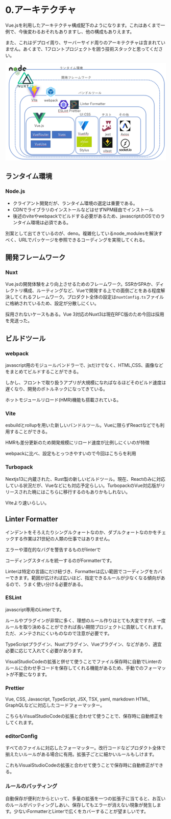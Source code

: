 # 0.アーキテクチャ

Vue.jsを利用したアーキテクチャ構成配下のようになります。これはあくまで一例で、今後変わるおそれもありますし、他の構成もありえます。

また、これはデプロイ周り、サーバーサイド周りのアーキテクチャは含まれていません。あくまで、1フロントプロジェクトを囲う技術スタックと思ってください。

![アーキテクチャ構成図](./%E3%82%A2%E3%83%BC%E3%82%AD%E3%83%86%E3%82%AF%E3%83%81%E3%83%A3.png)

## ランタイム環境

### Node.js

- クライアント開発だが、ランタイム環境の選定は重要である。
- CDNでライブラリのインストールなどはせずNPM経由でインストール
- 後述のviteやwebpackでビルドする必要があるため、javascriptのOSでのランタイム環境は必須である。

別案として出てきているのが、deno。複雑化しているnode_modulesを解決すべく、URLでパッケージを参照できるコーディングを実現してくれる。

## 開発フレームワーク

### Nuxt

Vue.jsの開発体験をより向上させるためのフレームワーク。SSRかSPAか、ディレクトリ構成、ルーティングなど、Vueで開発する上での面倒ごとをある程度解決してくれるフレームワーク。プロダクト全体の設定は`nuxtConfig.ts`ファイルに格納されているため、設定が分散しにくい。

採用されないケースもある。Vue 3対応のNuxt3は現在RFC版のため今回は採用を見送った。

## ビルドツール

### webpack

javascript用のモジュールバンドラーで、jsだけでなく、HTML,CSS、画像などをまとめてビルドすることができる。

しかし、フロントで取り扱うアプリが大規模になればなるほどそのビルド速度は遅くなり、開発のボトルネックになってきている。

ホットモジュールリロード(HMR)機能も搭載されている。

### Vite

esbuildとrollupを用いた新しいバンドルツール。Vueに限らずReactなどでも利用することができる。

HMRも差分更新のため開発規模にリロード速度が比例しにくいのが特徴

webpackに比べ、設定もとっつきやすいので今回はこちらを利用

### Turbopack

Nextjs13に内蔵された、Rust製の新しいビルドツール。現在、Reactのみに対応している状況だが、Vueなどにも対応予定らしい。TurbopackのVue対応版がリリースされた暁にはこちらに移行するのもありかもしれない。

Viteより速いらしい。

## Linter Formatter

インデントをそろえたりシングルクォートなのか、ダブルクォートなのかをチェックする作業は21世紀の人類の仕事ではありません。

エラーや潜在的なバグを警告するものがlinterで

コーディングスタイルを統一するのがFormatterです。

Linterは特定の言語にだけ紐づき、Formatterは広い範囲でコーディングをカバーできます。範囲が広ければ広いほど、指定できるルールが少なくなる傾向があるので、うまく使い分ける必要がある。

### ESLint

javascript専用のLinterです。

ルールやプラグインが非常に多く、理想のルール作りはとても大変ですが、一度ルールを取り決めることができれば長い期間プロジェクトに貢献してくれます。ただ、メンテされにくいものなので注意が必要です。

TypeScriptプラグイン、Nuxtプラグイン、Vueプラグイン、などがあり、適宜必要に応じて入れてく必要があります。

VisualStudioCodeの拡張と併せて使うことでファイル保存時に自動でLinterのルールに合わせ手コードを保存してくれる機能があるため、手動でのフォーマットが不要になります。

### Prettier

Vue, CSS, Javascript, TypeScript, JSX, TSX, yaml, markdown HTML, GraphQLなどに対応したコードフォーマッター。

こちらもVisualStudioCodeの拡張と合わせて使うことで、保存時に自動修正をしてくれます。

### editorConfig

すべてのファイルに対応したフォーマッター。改行コードなどプロダクト全体で揃えたいルールがある場合に有用。拡張子ごとに細かいルールもしけます。

これもVisualStudioCodeの拡張と合わせて使うことで保存時に自動修正ができる。

### ルールのバッティング

自動保存が便利だからといって、多量の拡張を一つの拡張子に当てると、お互いのルールがバッティングしあい、保存してもエラーが消えない現象が発生します。少ないFormatterとLinterで広くをカバーすることが望ましいです。
